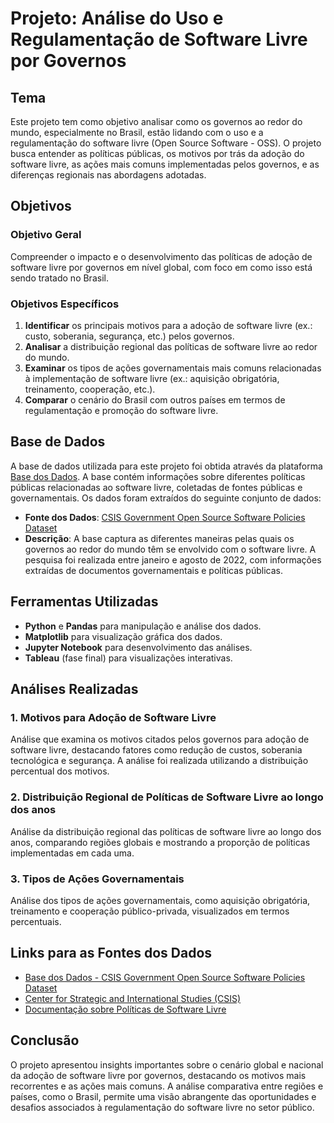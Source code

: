 # Projeto: Análise do Uso e Regulamentação de Software Livre por Governos

## Tema
Este projeto tem como objetivo analisar como os governos ao redor do mundo, especialmente no Brasil, estão lidando com o uso e a regulamentação do software livre (Open Source Software - OSS). O projeto busca entender as políticas públicas, os motivos por trás da adoção do software livre, as ações mais comuns implementadas pelos governos, e as diferenças regionais nas abordagens adotadas.

## Objetivos
### Objetivo Geral
Compreender o impacto e o desenvolvimento das políticas de adoção de software livre por governos em nível global, com foco em como isso está sendo tratado no Brasil.

### Objetivos Específicos
1. **Identificar** os principais motivos para a adoção de software livre (ex.: custo, soberania, segurança, etc.) pelos governos.
2. **Analisar** a distribuição regional das políticas de software livre ao redor do mundo.
3. **Examinar** os tipos de ações governamentais mais comuns relacionadas à implementação de software livre (ex.: aquisição obrigatória, treinamento, cooperação, etc.).
4. **Comparar** o cenário do Brasil com outros países em termos de regulamentação e promoção do software livre.

## Base de Dados
A base de dados utilizada para este projeto foi obtida através da plataforma [Base dos Dados](https://basedosdados.org/). A base contém informações sobre diferentes políticas públicas relacionadas ao software livre, coletadas de fontes públicas e governamentais. Os dados foram extraídos do seguinte conjunto de dados:

- **Fonte dos Dados**: [CSIS Government Open Source Software Policies Dataset](https://basedosdados.org/dataset/92c56c07-025e-4001-a6b6-064448ac8a8a?raw_data_source=ee4bfcaf-457d-4068-afe6-aab2c7151f69)
- **Descrição**: A base captura as diferentes maneiras pelas quais os governos ao redor do mundo têm se envolvido com o software livre. A pesquisa foi realizada entre janeiro e agosto de 2022, com informações extraídas de documentos governamentais e políticas públicas.

## Ferramentas Utilizadas
- **Python** e **Pandas** para manipulação e análise dos dados.
- **Matplotlib** para visualização gráfica dos dados.
- **Jupyter Notebook** para desenvolvimento das análises.
- **Tableau** (fase final) para visualizações interativas.

## Análises Realizadas
### 1. Motivos para Adoção de Software Livre
Análise que examina os motivos citados pelos governos para adoção de software livre, destacando fatores como redução de custos, soberania tecnológica e segurança. A análise foi realizada utilizando a distribuição percentual dos motivos.

### 2. Distribuição Regional de Políticas de Software Livre ao longo dos anos
Análise da distribuição regional das políticas de software livre ao longo dos anos, comparando regiões globais e mostrando a proporção de políticas implementadas em cada uma.

### 3. Tipos de Ações Governamentais
Análise dos tipos de ações governamentais, como aquisição obrigatória, treinamento e cooperação público-privada, visualizados em termos percentuais.

## Links para as Fontes dos Dados
- [Base dos Dados - CSIS Government Open Source Software Policies Dataset](https://basedosdados.org/dataset/92c56c07-025e-4001-a6b6-064448ac8a8a?raw_data_source=ee4bfcaf-457d-4068-afe6-aab2c7151f69)
- [Center for Strategic and International Studies (CSIS)](https://www.csis.org/)
- [Documentação sobre Políticas de Software Livre](https://www.csis.org/programs/technology-policy-program/tech-survey/data/oss-policies-dataset)

## Conclusão
O projeto apresentou insights importantes sobre o cenário global e nacional da adoção de software livre por governos, destacando os motivos mais recorrentes e as ações mais comuns. A análise comparativa entre regiões e países, como o Brasil, permite uma visão abrangente das oportunidades e desafios associados à regulamentação do software livre no setor público.
